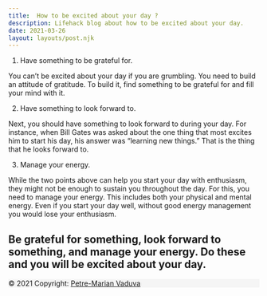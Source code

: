```yaml
---
title:  How to be excited about your day ?
description: Lifehack blog about how to be excited about your day.
date: 2021-03-26
layout: layouts/post.njk
---
```

<link href="https://cdn.jsdelivr.net/npm/bootstrap@5.0.0-beta3/dist/css/bootstrap.min.css" rel="stylesheet" integrity="sha384-eOJMYsd53ii+scO/bJGFsiCZc+5NDVN2yr8+0RDqr0Ql0h+rP48ckxlpbzKgwra6" crossorigin="anonymous">
<script src="https://cdn.jsdelivr.net/npm/bootstrap@5.0.0-beta3/dist/js/bootstrap.bundle.min.js" integrity="sha384-JEW9xMcG8R+pH31jmWH6WWP0WintQrMb4s7ZOdauHnUtxwoG2vI5DkLtS3qm9Ekf" crossorigin="anonymous"></script>


1. Have something to be grateful for.

You can’t be excited about your day if you are grumbling. You need to build an attitude of gratitude. To build it, find something to be grateful for and fill your mind with it.

2. Have something to look forward to.

Next, you should have something to look forward to during your day. For instance, when Bill Gates was asked about the one thing that most excites him to start his day, his answer was “learning new things.” That is the thing that he looks forward to.

3. Manage your energy.

While the two points above can help you start your day with enthusiasm, they might not be enough to sustain you throughout the day. For this, you need to manage your energy. This includes both your physical and mental energy. Even if you start your day well, without good energy management you would lose your enthusiasm.

## Be grateful for something, look forward to something, and manage your energy. Do these and you will be excited about your day.

<footer class="bg-light text-center text-lg-start">
  <div class="text-center p-3" style="background-color: #F5F5F5;">
    © 2021 Copyright:
    <a class="text-dark" href="https://www.linkedin.com/in/petre-marian-vaduva-9b4b46201/">Petre-Marian Vaduva</a>
  </div>
</footer>